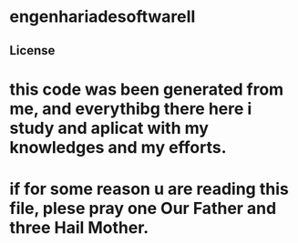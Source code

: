 # engenhariadesoftwareII

## License
# this code was been generated from me, and everythibg there here i study and aplicat with my knowledges and my efforts.
# if for some reason u are reading this file, plese pray one Our Father and three Hail Mother.